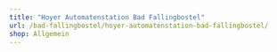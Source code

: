 ```yaml
---
title: "Hoyer Automatenstation Bad Fallingbostel"
url: /bad-fallingbostel/hoyer-automatenstation-bad-fallingbostel/
shop: Allgemein
---
```

